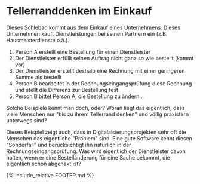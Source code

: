 # Tellerranddenken im Einkauf

Dieses Schlebad kommt aus dem Einkauf eines Unternehmens. Dieses Unternehmen kauft Dienstleistungen bei seinen Partnern ein (z.B. Hausmeisterdienste o.ä.).

1. Person A erstellt eine Bestellung für einen Dienstleister
2. Der Dienstleister erfüllt seinen Auftrag nicht ganz so wie bestellt (kommt vor)
3. Der Dienstleister erstellt deshalb eine Rechnung mit einer geringeren Summe als bestellt
4. Person B bearbeitet in der Rechnungseingangsprüfung diese Rechnung und stellt die Differenz zur Bestellung fest
5. Person B bittet Person A, die Bestellung zu ändern…

Solche Beispiele kennt man doch, oder? 
Woran liegt das eigentlich, dass viele Menschen nur "bis zu ihrem Tellerrand denken" und völlig praxisfern unterwegs sind? 

Dieses Beispiel zeigt auch, dass in Digitalaisierungsprojekten sehr oft die Menschen das eigentliche "Problem" sind. Eine gute Software kennt diesen "Sonderfall" und berücksichtigt ihn natürlich in der Rechnungseingangsprüfung. Was wird eigentlich der Dienstleister davon halten, wenn er eine Bestelländerung für eine Sache bekommt, die eigentlich schon abgehakt ist?

{% include_relative FOOTER.md %}